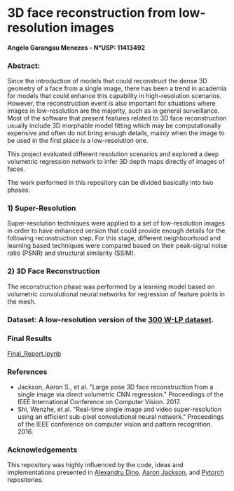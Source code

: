 # 3D face reconstruction from low-resolution images
#### Angelo Garangau Menezes - N°USP: 11413492

### Abstract:

Since the introduction of models that could reconstruct the dense 3D geometry of a face from a single image, there has been a trend in academia for models that could enhance this capability in high-resolution scenarios. However, the reconstruction event is also important for situations where images in low-resolution are the majority, such as in general surveillance.
Most of the software that present features related to 3D face reconstruction usually include 3D morphable model fitting which may be computationally expensive and often do not bring enough details, mainly when the image to be used in the first place is a low-resolution one.

This project evaluated different resolution scenarios and explored a deep volumetric regression network to infer 3D depth maps directly of images of faces.

The work performed in this repository can be divided basically into two phases:

### 1) Super-Resolution

Super-resolution techniques were applied to a set of low-resolution images in order to have enhanced version that could provide enough details for the following reconstruction step.
For this stage, different neighboorhood and learning based techniques were compared based on their peak-signal noise ratio (PSNR) and structural similarity (SSIM).

### 2) 3D Face Reconstruction

The reconstruction phase was performed by a learning model based on volumetric convolutional neural networks for regression of feature points in the mesh.

### Dataset: A low-resolution version of the [300 W-LP dataset](http://www.cbsr.ia.ac.cn/users/xiangyuzhu/projects/3DDFA/main.htm).

### Final Results
[Final_Report.ipynb]()

### References

- Jackson, Aaron S., et al. "Large pose 3D face reconstruction from a single image via direct volumetric CNN regression." Proceedings of the IEEE International Conference on Computer Vision. 2017.
- Shi, Wenzhe, et al. "Real-time single image and video super-resolution using an efficient sub-pixel convolutional neural network." Proceedings of the IEEE conference on computer vision and pattern recognition. 2016.

### Acknowledgements

This repository was highly influenced by the code, ideas and implementations presented in [Alexandru Dino](https://github.com/alexandru-dinu/3D-face-reconstruction), [Aaron Jackson](https://github.com/AaronJackson/vrn), and [Pytorch](https://github.com/pytorch/examples/tree/master/super_resolution) repositories.
